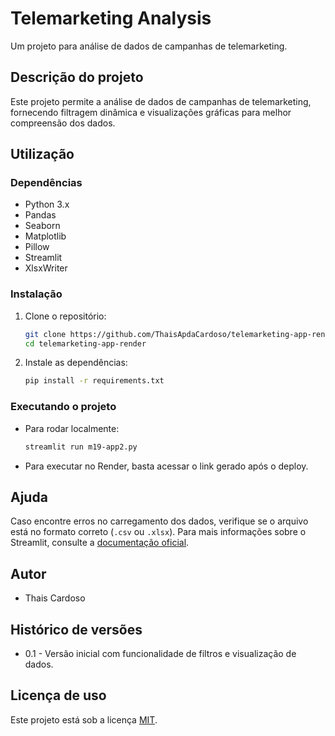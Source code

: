 # Telemarketing Analysis

Um projeto para análise de dados de campanhas de telemarketing.

## Descrição do projeto

Este projeto permite a análise de dados de campanhas de telemarketing, fornecendo filtragem dinâmica e visualizações gráficas para melhor compreensão dos dados.

## Utilização

### Dependências

- Python 3.x
- Pandas
- Seaborn
- Matplotlib
- Pillow
- Streamlit
- XlsxWriter

### Instalação

1. Clone o repositório:

   ```bash
   git clone https://github.com/ThaisApdaCardoso/telemarketing-app-render.git
   cd telemarketing-app-render
   ```

2. Instale as dependências:

   ```bash
   pip install -r requirements.txt
   ```

### Executando o projeto

- Para rodar localmente:

  ```bash
  streamlit run m19-app2.py
  ```

- Para executar no Render, basta acessar o link gerado após o deploy.

## Ajuda

Caso encontre erros no carregamento dos dados, verifique se o arquivo está no formato correto (`.csv` ou `.xlsx`). Para mais informações sobre o Streamlit, consulte a [documentação oficial](https://docs.streamlit.io/).

## Autor

- Thais Cardoso

## Histórico de versões

* 0.1 - Versão inicial com funcionalidade de filtros e visualização de dados.

## Licença de uso

Este projeto está sob a licença [MIT](LICENSE).
